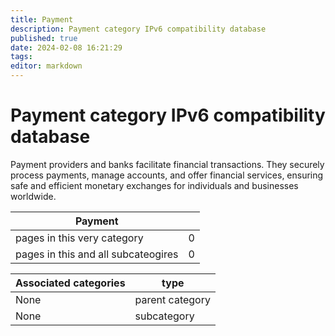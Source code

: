```yaml
---
title: Payment
description: Payment category IPv6 compatibility database
published: true
date: 2024-02-08 16:21:29 
tags:
editor: markdown
---
```


# Payment category IPv6 compatibility database


Payment providers and banks facilitate financial transactions. They securely process payments, manage accounts, and offer financial services, ensuring safe and efficient monetary exchanges for individuals and businesses worldwide.


| Payment   |   |
| - | - |
| pages in this very category | 0 |
| pages in this and all subcateogires | 0 |

| Associated categories | type |
| - | - |
| None | parent category |
| None | subcategory |